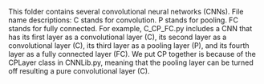 This folder contains several convolutional neural networks (CNNs).
File name descriptions:
C stands for convolution. P stands for pooling. FC stands for fully connected.
For example, C_CP_FC.py includes a CNN that has its first layer as a convolutional layer (C), its second layer as a convolutional layer (C), its third layer as a pooling layer (P), and its fourth layer as a fully connected layer (FC).
We put CP together is because of the CPLayer class in CNNLib.py, meaning that the pooling layer can be turned off resulting a pure convolutional layer (C).
